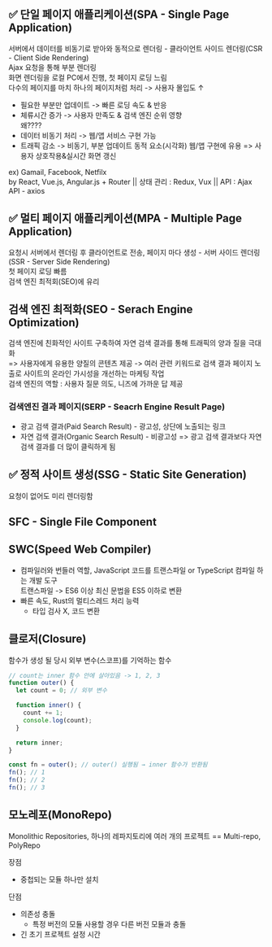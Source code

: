 ## ✅ 단일 페이지 애플리케이션(SPA - Single Page Application)
서버에서 데이터를 비동기로 받아와 동적으로 렌더링 - 클라이언트 사이드 렌더링(CSR - Client Side Rendering)<br>
Ajax 요청을 통해 부분 렌더링<br>
화면 렌더링을 로컬 PC에서 진행, 첫 페이지 로딩 느림<br>
다수의 페이지를 마치 하나의 페이지처럼 처리 -> 사용자 몰입도 ↑

- 필요한 부분만 업데이트 -> 빠른 로딩 속도 & 반응
- 체류시간 증가 -> 사용자 만족도 & 검색 엔진 순위 영향 <br>왜????
- 데이터 비동기 처리 -> 웹/앱 서비스 구현 가능
- 트래픽 감소 -> 비동기, 부분 업데이트 동적 요소(시각화) 웹/앱 구현에 유용 => 사용자 상호작용&실시간 화면 갱신

ex) Gamail, Facebook, Netfilx<br>
by React, Vue.js, Angular.js + Router || 상태 관리 : Redux, Vux || API : Ajax API - axios

## ✅ 멀티 페이지 애플리케이션(MPA - Multiple Page Application)
요청시 서버에서 렌더링 후 클라이언트로 전송, 페이지 마다 생성 - 서버 사이드 렌더링(SSR - Server Side Rendering)<br>
첫 페이지 로딩 빠름<br>
검색 엔진 최적회(SEO)에 유리

## 검색 엔진 최적화(SEO - Serach Engine Optimization)
검색 엔진에 친화적인 사이트 구축하여 자연 검색 결과를 통해 트래픽의 양과 질을 극대화<br>
=> 사용자에게 유용한 양질의 콘텐츠 제공 -> 여러 관련 키워드로 검색 결과 페이지 노출로 사이트의 온라인 가시성을 개선하는 마케팅 작업<br>
검색 엔진의 역할 : 사용자 질문 의도, 니즈에 가까운 답 제공

### 검색엔진 결과 페이지(SERP - Seacrh Engine Result Page)
- 광고 검색 결과(Paid Search Result) - 광고성, 상단에 노출되는 링크
- 자연 검색 결과(Organic Search Result) - 비광고성
=> 광고 검색 결과보다 자연 검색 결과를 더 많이 클릭하게 됨

## ✅ 정적 사이트 생성(SSG - Static Site Generation)
요청이 없어도 미리 렌더링함

## SFC - Single File Component

## SWC(Speed Web Compiler)
- 컴파일러와 번들러 역할, JavaScript 코드를 트랜스파일 or TypeScript 컴파일 하는 개발 도구<br>
  트랜스파일 -> ES6 이상 최신 문법을 ES5 이하로 변환
- 빠른 속도, Rust의 멀티스레드 처리 능력
  - 타입 검사 X, 코드 변환

## 클로저(Closure)
함수가 생성 될 당시 외부 변수(스코프)를 기억하는 함수

```js
// count는 inner 함수 안에 살아있음 -> 1, 2, 3
function outer() {
  let count = 0; // 외부 변수

  function inner() {
    count += 1;
    console.log(count);
  }

  return inner;
}

const fn = outer(); // outer() 실행됨 → inner 함수가 반환됨
fn(); // 1
fn(); // 2
fn(); // 3
```

## 모노레포(MonoRepo)
Monolithic Repositories, 하나의 레파지토리에 여러 개의 프로젝트 == Multi-repo, PolyRepo<br>

장점
- 중첩되는 모듈 하나만 설치

단점
- 의존성 충돌
  - 특정 버전의 모듈 사용할 경우 다른 버전 모듈과 충돌
- 긴 초기 프로젝트 설정 시간


